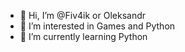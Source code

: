 - 👋 Hi, I’m @Fiv4ik or Oleksandr
- 👀 I’m interested in Games and Python
- 🌱 I’m currently learning Python
  
